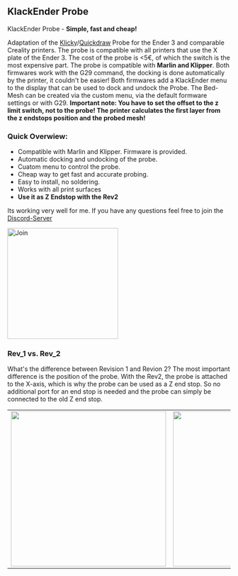 ## KlackEnder Probe

KlackEnder Probe - **Simple, fast and cheap!**
  
Adaptation of the [Klicky](https://github.com/jlas1/Klicky-Probe)/[Quickdraw](https://github.com/Annex-Engineering/Quickdraw_Probe) Probe for the Ender 3 and comparable         Creality printers. The probe is compatible with all printers that use the X plate of the Ender 3. The cost of the probe is <5€, of which the switch is the most expensive part.
The probe is compatible with **Marlin and Klipper**. Both firmwares work with the G29 command, the docking is done automatically by the printer, it couldn't be easier! Both    firmwares add a KlackEnder menu to the display that can be used to dock and undock the Probe. The Bed-Mesh can be created via the custom menu, via the default formware settings or with G29. **Important note: You have to set the offset to the z limit switch, not to the probe! The printer calculates the first layer from the z endstops position and the probed mesh!**

### Quick Overwiew:
- Compatible with Marlin and Klipper. Firmware is provided.
- Automatic docking and undocking of the probe.
- Cuatom menu to control the probe.
- Cheap way to get fast and accurate probing.
- Easy to install, no soldering.
- Works with all print surfaces
- **Use it as Z Endstop with the Rev2**

        
Its working very well for me. If you have any questions feel free to join the [Discord-Server](https://discord.gg/xqpKrxt9FC) 
 
<a href="https://discord.gg/xqpKrxt9FC">
         <img alt="Join" src="https://github.com/kevinakasam/BeltDrivenEnder3/blob/main/Pictures/Discord-Logo%2BWordmark-Color.png"
         width=250" >
</a>

### Rev_1 vs. Rev_2
What's the difference between Revision 1 and Revion 2? The most important difference is the position of the probe. With the Rev2, the probe is attached to the X-axis, which is why the probe can be used as a Z end stop. So no additional port for an end stop is needed and the probe can simply be connected to the old Z end stop.
                   
<table>
  <tr>
    <td><img src="https://github.com/kevinakasam/KlackEnder-Probe/blob/main/Rev_2/Images/Comp.png" width="350"> </td>
    <td><img src="https://github.com/kevinakasam/KlackEnder-Probe/blob/main/Rev_2/Images/Comp2.png" width="350"> </td>
  </tr>
</table>
